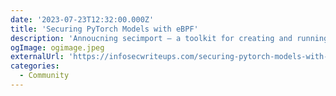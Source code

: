 ```yaml
---
date: '2023-07-23T12:32:00.000Z'
title: 'Securing PyTorch Models with eBPF'
description: 'Annoucning secimport — a toolkit for creating and running sandboxed applications in Python that utilizes eBPF (bpftrace) to secure Python runtimes'
ogImage: ogimage.jpeg
externalUrl: 'https://infosecwriteups.com/securing-pytorch-models-with-ebpf-7f75732b842d'
categories:
  - Community
---
```

